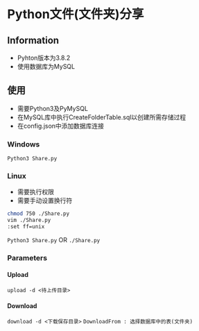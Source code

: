 # Python文件(文件夹)分享
## Information
- Pyhton版本为3.8.2
- 使用数据库为MySQL

## 使用
- 需要Python3及PyMySQL
- 在MySQL库中执行CreateFolderTable.sql以创建所需存储过程
- 在config.json中添加数据库连接
### Windows
``Python3 Share.py``

### Linux
- 需要执行权限
- 需要手动设置换行符
```bash
chmod 750 ./Share.py
vim ./Share.py
:set ff=unix
```
``Python3 Share.py`` OR ``./Share.py``

### Parameters
#### Upload
``upload -d <待上传目录>``
#### Download
``download -d <下载保存目录>``
``DownloadFrom : 选择数据库中的表(文件夹)``